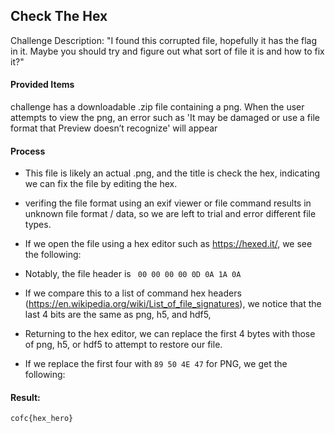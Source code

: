 ## Check The Hex
Challenge Description: "I found this corrupted file, hopefully it has the flag in it. Maybe you should try and figure out what sort of file it is and how to fix it?"

#### Provided Items
challenge has a downloadable .zip file containing a png. When the user attempts to view the png, an error such as 'It may be damaged or use a file format that Preview doesn’t recognize' will appear

#### Process
- This file is likely an actual .png, and the title is check the hex, indicating we can fix the file by editing the hex.

- verifing the file format using an exif viewer or file command results in unknown file format / data, so we are left to trial and error different file types.

- If we open the file using a hex editor such as https://hexed.it/, we see the following:



- Notably, the file header is ``` 00 00 00 00 0D 0A 1A 0A```
- If we compare this to a list of command hex headers (https://en.wikipedia.org/wiki/List_of_file_signatures), we notice that the last 4 bits are the same as png, h5, and hdf5, 

- Returning to the hex editor, we can replace the first 4 bytes with those of png, h5, or hdf5 to attempt to restore our file.
- If we replace the first four with ```89 50 4E 47``` for PNG, we get the following:



#### Result:
```
cofc{hex_hero}
```

